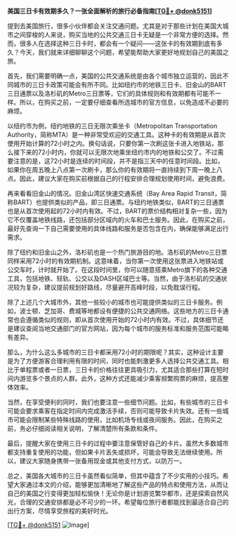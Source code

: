 **美国三日卡有效期多久？一张全面解析的旅行必备指南[[TG💪+ @donk5151](https://t.me/s/donk5151)]**

提到去美国旅行，很多小伙伴都会关注交通问题。尤其是对于那些计划在美国大城市之间穿梭的人来说，购买当地的公共交通三日卡无疑是一个非常方便的选择。然而，很多人在选择这种三日卡时，都会有一个疑问——这张卡的有效期到底有多久？今天，我们就来详细聊聊这个问题，希望能帮助大家更好地规划自己的美国之旅。

首先，我们需要明确一点，美国的公共交通系统是由各个城市独立运营的，因此不同城市的三日卡政策可能会有所不同。比如纽约市的地铁三日卡、旧金山的BART三日通票以及洛杉矶的Metro三日票等，它们的具体规则和有效期都有可能不一样。所以，在购买之前，一定要仔细查看所选城市的官方信息，以免造成不必要的麻烦。

以纽约市为例，纽约地铁的三日无限次乘坐卡（Metropolitan Transportation Authority，简称MTA）是一种非常受欢迎的交通工具。这种卡的有效期是从首次使用开始计算的72小时之内。换句话说，只要你第一次刷这张卡进入地铁站，那么接下来的72小时内，你就可以无限次地乘坐纽约市内的地铁和公交了。不过需要注意的是，这72小时是连续的时间段，并不是指三天中的任意时间段。比如，如果你在周五晚上八点第一次刷卡，那么你的有效期将一直持续到下周一晚上八点。因此，建议大家在购买前根据自己的行程安排合理规划使用时间，避免浪费。

再来看看旧金山的情况。旧金山湾区快速交通系统（Bay Area Rapid Transit，简称BART）也提供类似的产品，即三日通票。与纽约地铁类似，BART的三日通票也是从首次使用起的72小时内有效。不过，BART的票价结构相对复杂一些，因为它不仅覆盖地铁线路，还包括部分区域内的火车和巴士服务。因此，在购买之前，最好先查询一下自己需要使用的具体线路和服务是否包含在内，确保能够满足出行需求。

除了纽约和旧金山之外，洛杉矶也是一个热门旅游目的地。洛杉矶的Metro三日票同样采用72小时的有效期机制。这意味着，当你第一次使用这张票进入地铁站或公交车时，计时就开始了。在这段时间里，你可以随意搭乘Metro旗下的各种交通工具，包括地铁、轻轨、公交以及DASH区域巴士等。当然，由于洛杉矶的交通状况较为复杂，建议提前规划好路线，尽量避开高峰时段，以免耽误行程。

除了上述几个大城市外，其他一些较小的城市也可能提供类似的三日卡服务。例如，波士顿、芝加哥、费城等地都设有便捷的公共交通网络。这些地方的三日卡通常也会遵循类似的规则，即从首次使用开始的72小时内有效。不过，具体细节还是建议查阅当地交通部门的官方网站，因为每个城市的服务标准和服务范围可能略有差异。

那么，为什么这么多城市的三日卡都采用72小时的期限呢？其实，这种设计主要是为了方便游客合理利用有限的时间，同时也能刺激更多人选择公共交通工具。相比于单程票或者一日票，三日卡的价格往往更具吸引力，尤其适合那些打算在短时间内游览多个景点的人群。此外，这种方式还能减少乘客频繁购票的麻烦，提高整体效率。

当然，在享受便利的同时，我们也要注意一些细节问题。比如，有些城市的三日卡可能会要求乘客在指定时间内完成激活手续，否则可能导致卡片失效。还有一些城市可能会限制某些特殊线路的使用，比如机场专线或夜间服务。因此，在购买之前，务必仔细阅读相关说明，了解清楚所有条款和条件。

最后，提醒大家在使用三日卡的过程中要注意保管好自己的卡片。虽然大多数城市都支持重复使用的功能，但如果卡片丢失或损坏，可能会导致无法继续使用。所以，建议大家随身携带一张备用现金或其他支付方式，以防万一。

总之，美国各大城市的三日卡虽然看似简单，但其中蕴含了不少实用的小技巧。希望大家通过本文的介绍，能够更加清晰地了解这些产品的特点和使用方法，从而让自己的美国之行变得更加轻松愉快！无论你是计划游览繁华都市，还是探索自然风光，合理的交通安排都是必不可少的一环。希望每位旅行者都能找到最适合自己的出行方案，尽情享受旅程的美好时光。

[[TG💪+ @donk5151](https://t.me/s/donk5151) ![Image](https://i.postimg.cc/rwNCRYN7/Snipaste-2025-04-30-17-27-05.png)]